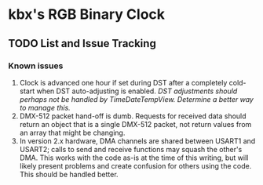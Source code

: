 # kbx's RGB Binary Clock

## TODO List and Issue Tracking

### Known issues

1. Clock is advanced one hour if set during DST after a completely cold-start
 when DST auto-adjusting is enabled. _DST adjustments should perhaps not be
 handled by TimeDateTempView. Determine a better way to manage this._
1. DMX-512 packet hand-off is dumb. Requests for received data should return an
 object that is a single DMX-512 packet, not return values from an array that
 might be changing.
1. In version 2.x hardware, DMA channels are shared between USART1 and USART2;
 calls to send and receive functions may squash the other's DMA. This works with
 the code as-is at the time of this writing, but will likely present problems
 and create confusion for others using the code. This should be handled better.

